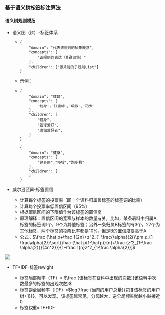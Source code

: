 ### 基于语义树标签标注算法

#### 语义树规则模版

- 语义图（树）-标签体系

  - ```
    {
    	"domain": "代表该规则的抽象概念",
    	"concepts": [
    		"该规则的表达（关键词集）"
    	],
    	"children": ["该规则的子规则List"]
    }
    ```

  - 示例：

  - ```
    {
    	"domain": "体育",
    	"concepts": [
    		"健身","打篮球","瑜伽","跑步"
    	],
    	"children": [
    		"健身",
    		"篮球爱好",
    		"瑜伽爱好者",
    	]
    }

    {
    	"domain": "健身",
    	"concepts": [
    		"健身房","哑铃","跑步机"
    	],
    	"children": [
    	]
    }
    ```

- 威尔逊区间-标签置信

  - 计算每个标签的投票率（即一个语料归属该标签的标签词的比率）
  - 计算每个投票率低置信区间（95%）
  - 根据置信区间的下限值作为该标签的置信度
  - 原理解释：置信区间的宽窄与样本的数量有关，比如，某条语料中归属A标签的标签词1个，9个为其他标签；另外一条归属B标签的有3个，27个为其他标签，两个标签的投票比率都是10%，但是B的置信度要高于A
  - 公式：$\frac {\hat p+\frac 1{2n}+z^2_{1-\frac{\alpha}{2}}\pm z_{1-\frac\alpha{2}}\sqrt{\frac {\hat p(1-\hat p)}{n}+\frac {z^2_{1-\frac \alpha{2}}}{4n^2}}}{1+\frac 1{n}z^2_{1-\frac \alpha{2}}}$



<img src="http://chart.googleapis.com/chart?cht=tx&chl=\Large \frac {\hat p+\frac 1{2n}+z^2_{1-\frac{\alpha}{2}}\pm z_{1-\frac\alpha{2}}\sqrt{\frac {\hat p(1-\hat p)}{n}+\frac {z^2_{1-\frac \alpha{2}}}{4n^2}}}{1+\frac 1{n}z^2_{1-\frac \alpha{2}}}" style="border:none;">



- TF*IDF-标签rewight

  - 标签局部频率（TF）= $\frac {该标签在语料中出现的次数}{该语料中次数最多的标签的出现次数}$
  - 标签逆全局频率（IDF）=$log(\frac {当前的用户总量}{包含该标签的用户树+1})$，可以发现，该标签越常见，分母越大，逆全局频率就越小越接近0
  - 标签权重=TF*IDF

  ​

